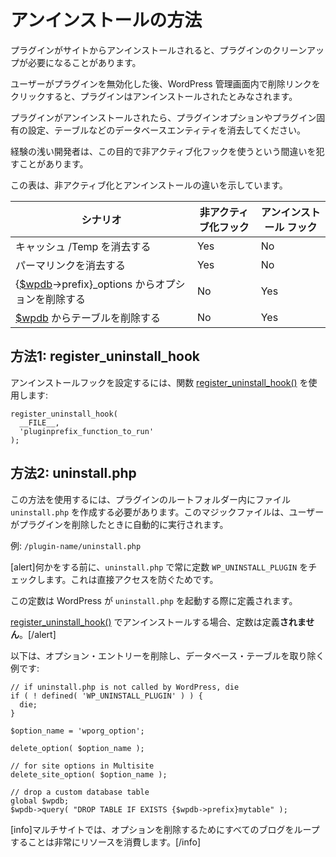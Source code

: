 <!-- 
# Uninstall Methods
 -->
# アンインストールの方法

<!-- 
Your plugin may need to do some clean-up when it is uninstalled from a site.
 -->
プラグインがサイトからアンインストールされると、プラグインのクリーンアップが必要になることがあります。

<!-- 
A plugin is considered uninstalled if a user has deactivated the plugin, and then clicks the delete link within the WordPress Admin.
 -->
ユーザーがプラグインを無効化した後、WordPress 管理画面内で削除リンクをクリックすると、プラグインはアンインストールされたとみなされます。

<!-- 
When your plugin is uninstalled, you'll want to clear out any plugin options and/or settings specific to the plugin, and/or other database entities such as tables.
 -->
プラグインがアンインストールされたら、プラグインオプションやプラグイン固有の設定、テーブルなどのデータベースエンティティを消去してください。

<!-- 
Less experienced developers sometimes make the mistake of using the deactivation hook for this purpose.
 -->
経験の浅い開発者は、この目的で非アクティブ化フックを使うという間違いを犯すことがあります。

<!-- 
This table illustrates the differences between deactivation and uninstall.
 -->
この表は、非アクティブ化とアンインストールの違いを示しています。

<!-- 
| Scenario | Deactivation Hook | Uninstall Hook |
| --- | --- | --- |
| Flush Cache/Temp | Yes | No |
| Flush Permalinks | Yes | No |
| Remove Options from {[$wpdb](https://developer.wordpress.org/reference/classes/wpdb/)→prefix}_options | No | Yes |
| Remove Tables from [$wpdb](https://developer.wordpress.org/reference/classes/wpdb/) | No | Yes |
 -->
| シナリオ | 非アクティブ化フック | アンインストール フック |
| --- | --- | --- |
| キャッシュ /Temp を消去する | Yes | No |
| パーマリンクを消去する | Yes | No |
| {[$wpdb](https://developer.wordpress.org/reference/classes/wpdb/)→prefix}_options からオプションを削除する | No | Yes |
| [$wpdb](https://developer.wordpress.org/reference/classes/wpdb/) からテーブルを削除する | No | Yes |

<!-- 
## Method 1: register_uninstall_hook
 -->
## 方法1: register_uninstall_hook

<!-- 
To set up an uninstall hook, use the [register\_uninstall\_hook()](https://developer.wordpress.org/reference/functions/register_uninstall_hook/) function:
 -->
アンインストールフックを設定するには、関数 [register\_uninstall\_hook()](https://developer.wordpress.org/reference/functions/register_uninstall_hook/) を使用します:

```
register_uninstall_hook(
  __FILE__,
  'pluginprefix_function_to_run'
);
```

<!-- 
## Method 2: uninstall.php
 -->
## 方法2: uninstall.php

<!-- 
To use this method you need to create an `uninstall.php` file inside the root folder of your plugin. This magic file is run automatically when the users deletes the plugin.
 -->
この方法を使用するには、プラグインのルートフォルダー内にファイル `uninstall.php` を作成する必要があります。このマジックファイルは、ユーザーがプラグインを削除したときに自動的に実行されます。

<!-- 
For example: `/plugin-name/uninstall.php`
 -->
例: `/plugin-name/uninstall.php`

<!-- 
[alert]Always check for the constant `WP_UNINSTALL_PLUGIN` in `uninstall.php` before doing anything. This protects against direct access.
 -->
[alert]何かをする前に、`uninstall.php` で常に定数 `WP_UNINSTALL_PLUGIN` をチェックします。これは直接アクセスを防ぐためです。

<!-- 
The constant will be defined by WordPress during the `uninstall.php` invocation.
 -->
この定数は WordPress が `uninstall.php` を起動する際に定義されます。

<!-- 
The constant is **NOT** defined when uninstall is performed by [register\_uninstall\_hook()](https://developer.wordpress.org/reference/functions/register_uninstall_hook/).[/alert]
 -->
[register\_uninstall\_hook()](https://developer.wordpress.org/reference/functions/register_uninstall_hook/) でアンインストールする場合、定数は定義**されません**。[/alert]

<!-- 
Here is an example deleting option entries and dropping a database table:
 -->
以下は、オプション・エントリーを削除し、データベース・テーブルを取り除く例です:

```
// if uninstall.php is not called by WordPress, die
if ( ! defined( 'WP_UNINSTALL_PLUGIN' ) ) {
  die;
}

$option_name = 'wporg_option';

delete_option( $option_name );

// for site options in Multisite
delete_site_option( $option_name );

// drop a custom database table
global $wpdb;
$wpdb->query( "DROP TABLE IF EXISTS {$wpdb->prefix}mytable" );
```

<!-- 
[info]In Multisite, looping through all blogs to delete options can be very resource intensive.[/info]
 -->
[info]マルチサイトでは、オプションを削除するためにすべてのブログをループすることは非常にリソースを消費します。[/info]
